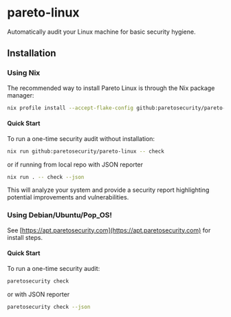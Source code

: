 # pareto-linux
Automatically audit your Linux machine for basic security hygiene.




## Installation

### Using Nix

The recommended way to install Pareto Linux is through the Nix package manager:

```bash
nix profile install --accept-flake-config github:paretosecurity/pareto-linux
```

#### Quick Start

To run a one-time security audit without installation:

```bash
nix run github:paretosecurity/pareto-linux -- check
```

or if running from local repo with JSON reporter

```bash
nix run . -- check --json
```

This will analyze your system and provide a security report highlighting potential improvements and vulnerabilities.

### Using Debian/Ubuntu/Pop_OS!

See [https://apt.paretosecurity.com](https://apt.paretosecurity.com) for install steps.


#### Quick Start

To run a one-time security audit:

```bash
paretosecurity check
```

or with JSON reporter

```bash
paretosecurity check --json
```
